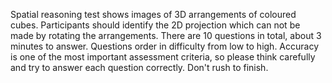 Spatial reasoning test shows images of 3D arrangements of coloured cubes. Participants should identify the 2D projection which can not be made by rotating the arrangements.
There are 10 questions in total, about 3 minutes to answer. Questions order in difficulty from low to high.
Accuracy is one of the most important assessment criteria, so please think carefully and try to answer each question correctly. Don't rush to finish. 
